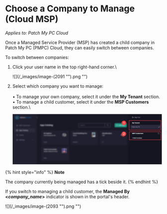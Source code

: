 # Choose a Company to Manage (Cloud MSP)

_Applies to: Patch My PC Cloud_

Once a Managed Service Provider (MSP) has created a child company in Patch My PC (PMPC) Cloud, they can easily switch between companies.

To switch between companies:

1.  Click your user name in the top right-hand corner.\


    ![](/_images/image-(2091 "").png "")


2.  Select which company you want to manage:\
    \
    •  To manage your own company, select it under the **My Tenant** section.\
    •  To manage a child customer, select it under the **MSP Customers** section.\


    ![Selecting the company you want to manage](/_images/image-(2092).png "Selecting the company you want to manage")

{% hint style="info" %}
**Note**

The company currently being managed has a tick beside it.
{% endhint %}

If you switch to managing a child customer, the **Managed By <**_**company\_name**_**>** indicator is shown in the portal's header.

![](/_images/image-(2093 "").png "")
